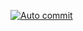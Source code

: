 [![Auto commit](https://github.com/GGWPXXXX/GreenForest/actions/workflows/seed.yml/badge.svg)](https://github.com/GGWPXXXX/GreenForest/actions/workflows/seed.yml)
